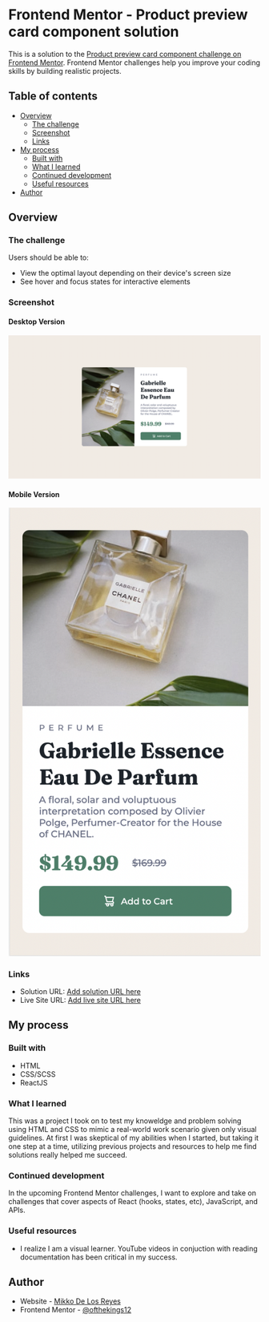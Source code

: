 # Frontend Mentor - Product preview card component solution

This is a solution to the [Product preview card component challenge on Frontend Mentor](https://www.frontendmentor.io/challenges/product-preview-card-component-GO7UmttRfa). Frontend Mentor challenges help you improve your coding skills by building realistic projects. 

## Table of contents

- [Overview](#overview)
  - [The challenge](#the-challenge)
  - [Screenshot](#screenshot)
  - [Links](#links)
- [My process](#my-process)
  - [Built with](#built-with)
  - [What I learned](#what-i-learned)
  - [Continued development](#continued-development)
  - [Useful resources](#useful-resources)
- [Author](#author)


## Overview

### The challenge

Users should be able to:

- View the optimal layout depending on their device's screen size
- See hover and focus states for interactive elements

### Screenshot

#### Desktop Version

![Desktop Version](https://github.com/ofthekings12/product-card/blob/main/my-solution-imgs/ProductCard-Desktop.png?raw=true)

#### Mobile Version
![Mobile Version](https://github.com/ofthekings12/product-card/blob/main/my-solution-imgs/ProductCard-Mobile.png?raw=true)


### Links

- Solution URL: [Add solution URL here](https://your-solution-url.com)
- Live Site URL: [Add live site URL here](https://your-live-site-url.com)

## My process

### Built with

- HTML
- CSS/SCSS
- ReactJS


### What I learned

This was a project I took on to test my knoweldge and problem solving using HTML and CSS to mimic a real-world work scenario given only visual guidelines. At first I was skeptical of my abilities when I started, but taking it one step at a time, utilizing previous projects and resources to help me find solutions really helped me succeed.

### Continued development

In the upcoming Frontend Mentor challenges, I want to explore and take on challenges that cover aspects of React (hooks, states, etc), JavaScript, and APIs.

### Useful resources

- I realize I am a visual learner. YouTube videos in conjuction with reading documentation has been critical in my success.


## Author

- Website - [Mikko De Los Reyes](https://www.mikko-delosreyes.netlify.app)
- Frontend Mentor - [@ofthekings12](https://www.frontendmentor.io/profile/ofthekings12)